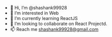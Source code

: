 - 👋 Hi, I’m @shashank99928
- 👀 I’m interested in Web 
- 🌱 I’m currently learning ReactJS
- 💞️ I’m looking to collaborate on React Projectd.
- 📫 Reach me shashank99928@gmail.com

<!---
shashank99928/shashank99928 is a ✨ special ✨ repository because its `README.md` (this file) appears on your GitHub profile.
You can click the Preview link to take a look at your changes.
--->
